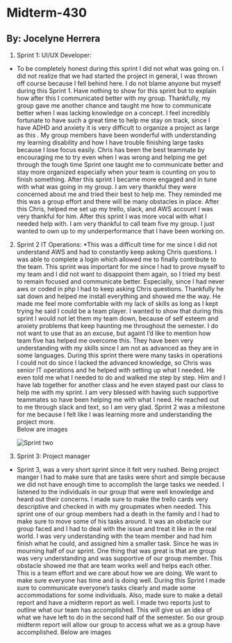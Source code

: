 # Midterm-430
## By: Jocelyne Herrera

1. Sprint 1: UI/UX Developer:
 * To be completely honest during this sprint I did not what was going on. I did not realize that we had started the project in general, I was thrown off course because I fell behind here.
 I do not blame anyone but myself during this Sprint 1.  Have nothing to show for this sprint but to explain how after this I communicated better with my group. Thankfully, my group gave 
 me another chance and taught me how to communicate better when I was lacking knowledge on a concept. I feel incredibly fortunate to have such a great time to help me stay on track, since
  I have ADHD and anxiety it is very difficult to organize a project as large as this . My group members have been wonderful with understanding my learning disability and how I have trouble 
  finishing large tasks because I lose focus easily. Chris has been the best teammate by encouraging me to try even when I was wrong and helping me get through the tough time
	Sprint one taught me to communicate better and stay more organized especially when your team is counting on you to finish something. After this sprint I became more engaged
	 and in tune with what was going in my group. I am very thankful they were concerned about me and tried their best to help me. They reminded me this was a group effort and there will 
	 be many obstacles in place. After this Chris, helped me set up my trello, slack, and AWS account I was very thankful for him. After this sprint I was more vocal with what
	  I needed help with. I am very thankful to call team five my group. I just wanted to own up to my underperformance that I have been working on.
	  
2. Sprint 2 IT Operations:
*This was a difficult time for me since I did not understand AWS and had to constantly keep asking Chris questions. I was able to complete a login which allowed me to finally contribute
 to the team. This sprint was important for me since I had to prove myself to my team and I did not want to disappoint them again, so I tried my best to remain focused 
 and communicate better. Especially, since I had never aws or coded in php I had to keep asking Chris questions. Thankfully he sat down and helped me install everything
  and showed me the way. He made me feel more comfortable with my lack of skills as long as I kept trying he said I could be a team player. I wanted to show that during 
  this sprint I would not let them my team down, because of self esteem and anxiety problems that keep haunting me throughout the semester. I do not want to use that as 
  an excuse, but againt I’d like to mention how team five has helped me overcome this. They have been very understanding with my skills since I am not as advanced as they 
  are in some languages. During this sprint there were many tasks in operations I could not do since I lacked the advanced knowledge, so Chris was senior IT operations and he
   helped with setting up what I needed. He even told me what I needed to do and walked me step by step. Him and I have lab together for another class and he even stayed past our class
    to help me with my sprint. I am very blessed with having such supportive teammates so have been helping me with what I need. He reached out to me through slack and text, so I am very glad. 
    Sprint 2 was a milestone for me because I felt like I was learning more and understanding the project more.  
    Below are images
    
    ![Sprint two](../../pics/spinttwo.png)

3. Sprint 3: Project manager
* Sprint 3, was a very short sprint since it felt very rushed. Being project manger I had to make sure that are tasks were short and simple because we did not have enough time to 
accomplish the large tasks we needed. I listened to the individuals in our group that were well knowledge and heard out their concerns. I made sure to make the trello cards very
 descriptive and checked in with my groupmates when needed. This sprint one of our group members had a death in the family and I had to make sure to move some of his tasks around.
  It was an obstacle our group faced and I had to deal with the issue and treat it like in the real world. I was very understanding with the team member and had him finish what he could,
   and assigned him a smaller task. Since he was in mourning half of our sprint. One thing that was great is that are group was very understanding and was supportive of our group member.
	This obstacle showed me that are team works well and helps each other. This is a team effort and we care about how we are doing. We want to make sure everyone has time and is doing 
	well. During this Sprint I made sure to communicate everyone’s tasks clearly and made some accommodations for some individuals. Also, made sure to make a detail report and have
	 a midterm report as well. I made two reports just to outline what our team has accomplished. This will give us an idea of what we have left to do in the second half of the semester. 
	 So our group midterm report will allow our group to access what we as a group have accomplished.
Below are images
